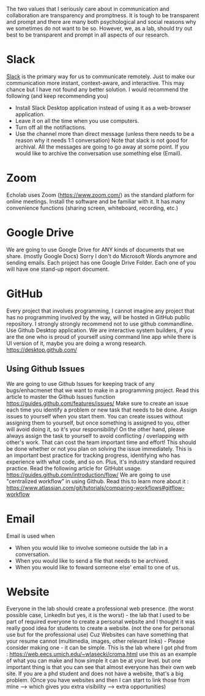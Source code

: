 The two values that I seriously care about in communication and collaboration are transparency and promptness. It is tough to be transparent and prompt and there are many both psychological and social reasons why we sometimes do not want to be so. However, we, as a lab, should try out best to be transparent and prompt in all aspects of our research.
# Slack
[Slack](https://www.slack.com) is the primary way for us to communicate remotely. Just to make our communication more instant, context-aware, and interactive. This may chance but I have not found any better solution.
I would recommend the following (and keep recommending you)
- Install Slack Desktop application instead of using it as a web-browser application.
- Leave it on all the time when you use computers.
- Turn off all the notifiactions.
- Use the channel more than direct message (unless there needs to be a reason why it needs 1:1 conversation)
Note that slack is not good for archival. All the messages are going to go away at some point. If you would like to archive the conversation use something else (Email).
# Zoom
Echolab uses Zoom (https://www.zoom.com/) as the standard platform for online meetings. Install the software and be familiar with it. It has many convenience functions (sharing screen, whiteboard, recording, etc.)
# Google Drive
We are going to use Google Drive for ANY kinds of documents that we share. (mostly Google Docs) Sorry I don't do Microsoft Words anymore and sending emails. Each project has one Google Drive Folder. Each one of you will have one stand-up report document.
# GitHub
Every project that involves programming, I cannot imagine any project that has no programming involved by the way, will be hosted in GitHub public repository. I strongly strongly recommend not to use github commandline. Use Github Desktop application. We are interactive system builders, if you are the one who is proud of yourself using command line app while there is UI version of it, maybe you are doing a wrong research. https://desktop.github.com/
## Using Github Issues
We are going to use Github Issues for keeping track of any bugs/enhacmenet that we want to make in a programming project. Read this article to master the Github Issues function https://guides.github.com/features/issues/ Make sure to create an issue each time you identify a problem or new task that needs to be done. Assign issues to yourself when you start them. You can create issues without assigning them to yourself, but once something is assigned to you, other will avoid doing it, so it's your responsibility!
On the other hand, please always assign the task to yourself to avoid conflicting / overlapping with other's work. That can cost the team important time and effort! This should be done whether or not you plan on solving the issue immediately. This is an important best practice for tracking progress, identifying who has experience with what code, and so on. Plus, it's industry standard required practice.
Read the following article for GitHubt usage. https://guides.github.com/introduction/flow/
We are going to use "centralized workflow" in using Github. Read this to learn more about it : https://www.atlassian.com/git/tutorials/comparing-workflows#gitflow-workflow
# Email
Email is used when
- When you would like to involve someone outside the lab in a conversation.
- When you would like to send a file that needs to be archived.
- When you would like to foward someone else' email to one of us.
# Website
Everyone in the lab should create a professional web presence. (the worst possible case, LinkedIn but yes, it is the worst) - the lab that I used to be part of required everyone to create a personal website and I thought it was really good idea for students to create a website. (not the one for personal use but for the professional use) Cuz Websites can have something that your resume cannot (multimedia, images, other relevant links) - Please consider making one - it can be simple.
This is the lab where I got phd from : https://web.eecs.umich.edu/~wlasecki/croma.html use this as an example of what you can make and how simple it can be at your level. but one important thing is that you can see that almost everyone has their own web site.
If you are a phd student and does not have a website, that's a big problem.
(Once you have websites and then I can start to link those from mine --> which gives you extra visibility --> extra opportunities)